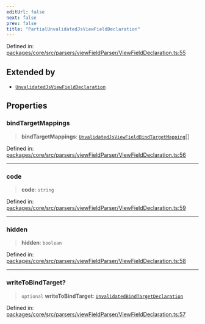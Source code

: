 ```yaml
---
editUrl: false
next: false
prev: false
title: "PartialUnvalidatedJsViewFieldDeclaration"
---
```


Defined in: [packages/core/src/parsers/viewFieldParser/ViewFieldDeclaration.ts:55](https://github.com/mProjectsCode/obsidian-meta-bind-plugin/blob/164b4e159d0a9103f56c4079fbd94da824499fe4/packages/core/src/parsers/viewFieldParser/ViewFieldDeclaration.ts#L55)

## Extended by

- [`UnvalidatedJsViewFieldDeclaration`](/obsidian-meta-bind-plugin-docs/api/interfaces/unvalidatedjsviewfielddeclaration/)

## Properties

### bindTargetMappings

> **bindTargetMappings**: [`UnvalidatedJsViewFieldBindTargetMapping`](/obsidian-meta-bind-plugin-docs/api/interfaces/unvalidatedjsviewfieldbindtargetmapping/)[]

Defined in: [packages/core/src/parsers/viewFieldParser/ViewFieldDeclaration.ts:56](https://github.com/mProjectsCode/obsidian-meta-bind-plugin/blob/164b4e159d0a9103f56c4079fbd94da824499fe4/packages/core/src/parsers/viewFieldParser/ViewFieldDeclaration.ts#L56)

***

### code

> **code**: `string`

Defined in: [packages/core/src/parsers/viewFieldParser/ViewFieldDeclaration.ts:59](https://github.com/mProjectsCode/obsidian-meta-bind-plugin/blob/164b4e159d0a9103f56c4079fbd94da824499fe4/packages/core/src/parsers/viewFieldParser/ViewFieldDeclaration.ts#L59)

***

### hidden

> **hidden**: `boolean`

Defined in: [packages/core/src/parsers/viewFieldParser/ViewFieldDeclaration.ts:58](https://github.com/mProjectsCode/obsidian-meta-bind-plugin/blob/164b4e159d0a9103f56c4079fbd94da824499fe4/packages/core/src/parsers/viewFieldParser/ViewFieldDeclaration.ts#L58)

***

### writeToBindTarget?

> `optional` **writeToBindTarget**: [`UnvalidatedBindTargetDeclaration`](/obsidian-meta-bind-plugin-docs/api/interfaces/unvalidatedbindtargetdeclaration/)

Defined in: [packages/core/src/parsers/viewFieldParser/ViewFieldDeclaration.ts:57](https://github.com/mProjectsCode/obsidian-meta-bind-plugin/blob/164b4e159d0a9103f56c4079fbd94da824499fe4/packages/core/src/parsers/viewFieldParser/ViewFieldDeclaration.ts#L57)
